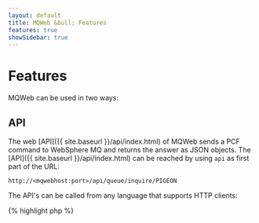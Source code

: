 ```yaml
---
layout: default
title: MQWeb &bull; Features
features: true
showSidebar: true
---
```

Features
========

MQWeb can be used in two ways:

API
---

The web [API]({{ site.baseurl }}/api/index.html) of MQWeb sends a PCF command
to WebSphere MQ and returns the answer as JSON objects. The
[API]({{ site.baseurl }}/api/index.html) can be reached by using `api` as first
part of the URL:

    http://<mqwebhost:port>/api/queue/inquire/PIGEON

The API's can be called from any language that supports HTTP clients:

{% highlight php %}
<?php
   $url = "http://localhost:8081/api/queue/inquire/PIGEON";
   $curl = curl_init();
   curl_setopt($curl, CURLOPT_URL, $url);
   curl_setopt($curl, CURLOPT_RETURNTRANSFER, 1);
   $response = curl_exec($curl);
   $data = json_decode($response, true);
{% endhighlight %}

or in Python

{% highlight python %}
  conn = httplib.HTTPConnection('localhost', 8081)
  conn.request('GET', '/api/queue/inquire/PIGEON')
  res = conn.getresponse()
  data = json.loads(res.read())
{% endhighlight %}

Look at [API overview](/api/index.html) to see which api's are available.

MQWeb App
---------

MQWeb App is a sample web application which has its own
[Github repository](https://github.com/fbraem/mqwebapp).

MQWeb API's can be integrated in your website using any server side language
that supports HTTP requests, but with the MQWeb app, you can use any client side
solution like [AngularJS](https://angularjs.org/),
[vue.js](http://www.vuejs.org), ...
